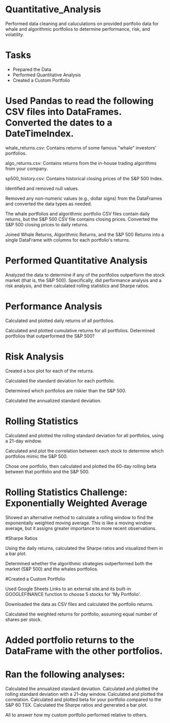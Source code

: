 # Quantitative_Analysis
Performed data cleaning and caluculations on provided portfolio data for whale and algorithmic portfolios to determine performance, risk, and volatility. 
# Tasks
 - Prepared the Data
 - Performed Quantitative Analysis
 - Created a Custom Portfolio

# Used Pandas to read the following CSV files into DataFrames. Converted the dates to a DateTimeIndex.

whale_returns.csv: Contains returns of some famous "whale" investors' portfolios.

algo_returns.csv: Contains returns from the in-house trading algorithms from your company.

sp500_history.csv: Contains historical closing prices of the S&P 500 Index.

Identified and removed null values.

Removed any non-numeric values (e.g., dollar signs) from the DataFrames and converted the data types as needed.

The whale portfolios and algorithmic portfolio CSV files contain daily returns, but the S&P 500 CSV file contains closing prices. Converted the S&P 500 closing prices to daily returns.

Joined Whale Returns, Algorithmic Returns, and the S&P 500 Returns into a single DataFrame with columns for each portfolio's returns.

# Performed Quantitative Analysis
Analyzed the data to determine if any of the portfolios outperform the stock market (that is, the S&P 500). Specifically, did performance analysis and a risk analysis, and then calculated rolling statistics and Sharpe ratios.

# Performance Analysis
Calculated and plotted daily returns of all portfolios.

Calculated and plotted cumulative returns for all portfolios. Determined portfolios that outperformed the S&P 500?

# Risk Analysis
Created a box plot for each of the returns.

Calculated the standard deviation for each portfolio.

Determined which portfolios are riskier than the S&P 500.

Calculated the annualized standard deviation.

# Rolling Statistics
Calculated and plotted the rolling standard deviation for all portfolios, using a 21-day window.

Calculated and plot the correlation between each stock to determine which portfolios mimic the S&P 500.

Chose one portfolio, then calculated and plotted the 60-day rolling beta between that portfolio and the S&P 500.

# Rolling Statistics Challenge: Exponentially Weighted Average
Showed an alternative method to calculate a rolling window to find the exponentially weighted moving average. This is like a moving window average, but it assigns greater importance to more recent observations. 

#Sharpe Ratios

Using the daily returns, calculated the Sharpe ratios and visualized them in a bar plot.

Determined whether the algorithmic strategies outperformed both the market (S&P 500) and the whales portfolios.

#Created a Custom Portfolio

Used Google Sheets Links to an external site.and its built-in GOOGLEFINANCE function to choose 5 stocks for 'My Portfolio'.

Downloaded the data as CSV files and calculated the portfolio returns.

Calculated the weighted returns for portfolio, assuming equal number of shares per stock.

# Added portfolio returns to the DataFrame with the other portfolios.

# Ran the following analyses:

Calculated the annualized standard deviation.
Calculated and plotted the rolling standard deviation with a 21-day window.
Calculated and plotted the correlation.
Calculated and plotted beta for your portfolio compared to the S&P 60 TSX.
Calculated the Sharpe ratios and generated a bar plot.

All to answer how my custom portfolio performed relative to others. 
